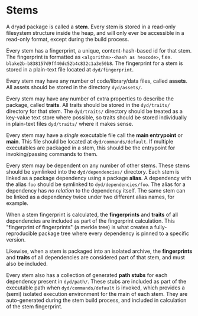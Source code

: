 # Stems

A dryad package is called a **stem**.  Every stem is stored in a read-only filesystem structure inside the heap, and will only ever be accessible in a read-only format, except during the build process.

Every stem has a fingerprint, a unique, content-hash-based id for that stem.  The fingerprint is formatted as `<algorithm>-<hash as hexcode>`, f.ex. `blake2b-b838157d9ff40dc52b4c832c1a3e50b8`.  The fingerprint for a stem is stored in a plain-text file located at `dyd/fingerprint`.

Every stem may have any number of code/library/data files, called **assets**.  All assets should be stored in the directory `dyd/assets/`.

Every stem may have any number of extra properties to describe the package, called **traits**.  All traits should be stored in the `dyd/traits/` directory for that stem.  The `dyd/traits/` directory should be treated as a key-value text store where possible, so traits should be stored individually in plain-text files `dyd/traits/` where it makes sense.

Every stem may have a _single_ executable file call the **main entrypoint** or **main**.  This file should be located at `dyd/commands/default`.  If multiple executables are packaged in a stem, this should be the entrypoint for invoking/passing commands to them.

Every stem may be dependent on any number of other stems.  These stems should be symlinked into the `dyd/dependencies/` directory.  Each stem is linked as a package dependency using a package **alias**.  A dependency with the alias `foo` should be symlinked to `dyd/dependencies/foo`.  The alias  for a dependency has _no relation_ to the dependency itself.  The same stem can be linked as a dependency twice under two different alias names, for example.

When a stem fingerprint is calculated, the **fingerprints** and **traits** of all dependencies are included as part of the fingerprint calculation.  This "fingerprint of fingerprints" (a merkle tree) is what creates a fully-reproducible package tree where every dependency is pinned to a specific version.

Likewise, when a stem is packaged into an isolated archive, the **fingerprints** and **traits** of all dependencies are considered part of that stem, and must also be included.

Every stem also has a collection of generated **path stubs** for each dependency present in `dyd/path/`.  These stubs are included as part of the executable path when `dyd/commands/default` is invoked, which provides a (semi) isolated execution environment for the main of each stem.  They are auto-generated during the stem build process, and included in calculation of the stem fingerprint.